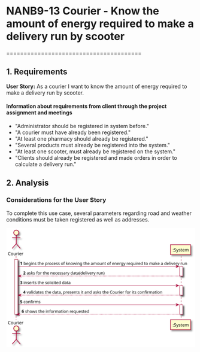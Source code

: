 # NANB9-13 Courier - Know the amount of energy required to make a delivery run by scooter
 =======================================

## 1. Requirements

**User Story:**
As a courier I want to know the amount of energy required to make a delivery run by scooter. 

#### Information about requirements from client through the project assignment and meetings
- "Administrator should be registered in system before."
- "A courier must have already been registered."
- "At least one pharmacy should already be registered."
- "Several products must already be registered into the system."
- "At least one scooter, must already be registered on the system."
- "Clients should already be registered and made orders in order to calculate a delivery run."


## 2. Analysis

### Considerations for the User Story
To complete this use case, several parameters regarding road and weather conditions must be taken registered as well as addresses.

![NANB9-13_SSD_Know_the_energy_required_to_make_a_delivery_run_by_scooter](NANB9-13_SSD_Know_the_energy_required_to_make_a_delivery_run_by_scooter.svg)
